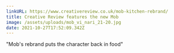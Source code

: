 ```yaml
---
linkURL: https://www.creativereview.co.uk/mob-kitchen-rebrand/
title: Creative Review features the new Mob
image: /assets/uploads/mob_vi_nari_21-20.jpg
date: 2021-10-27T17:52:09.342Z
---
```

"Mob's rebrand puts the character back in food"